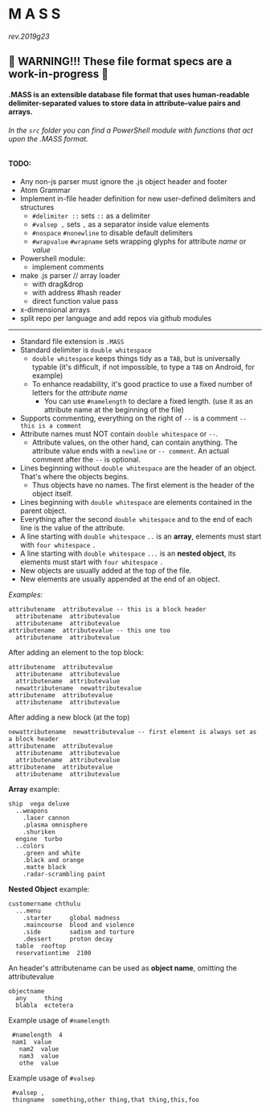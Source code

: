 # M A S S
_rev.2019g23_

🔴 WARNING!!! These file format specs are a work-in-progress 🔴
---
#### .MASS is an extensible database file format that uses human-readable delimiter-separated values to store data in attribute–value pairs and arrays.
###### In the `src` folder you can find a PowerShell module with functions that act upon the .MASS format.
#### TODO:
  * Any non-js parser must ignore the .js object header and footer
  * Atom Grammar
  * Implement in-file header definition for new user-defined delimiters and structures
    - `#delimiter ::` sets `::` as a delimiter
    - `#valsep ,` sets `,` as a separator inside value elements
    - `#nospace` `#nonewline` to disable default delimiters
    - `#wrapvalue` `#wrapname` sets wrapping glyphs for attribute _name_ or _value_
  * Powershell module:
    - implement comments
  * make .js parser // array loader
    - with drag&drop
    - with address #hash reader
    - direct function value pass
  * x-dimensional arrays
  * split repo per language and add repos via github modules
---  
* Standard file extension is `.MASS`
* Standard delimiter is `double whitespace`
  - `double whitespace` keeps things tidy as a `TAB`, but is universally typable (it's difficult, if not impossible, to type a `TAB` on Android, for example)
  - To enhance readability, it's good practice to use a fixed number of letters for the _attribute name_
    + You can use `#namelength` to declare a fixed length. (use it as an attribute name at the beginning of the file)
* Supports commenting, everything on the right of `--` is a comment `-- this is a comment`
* Attribute names must NOT contain `double whitespace` or `--`.
  - Attribute values, on the other hand, can contain anything. The attribute value ends with a `newline` or `-- comment`. An actual comment after the `--` is optional.
* Lines beginning without `double whitespace` are the header of an object. That's where the objects begins.
  - Thus objects have no names. The first element is the header of the object itself.
* Lines beginning with `double whitespace` are elements contained in the parent object.
* Everything after the second `double whitespace` and to the end of each line is the value of the attribute.
* A line starting with `double whitespace` `..` is an **array**, elements must start with `four whitespace` `.`
* A line starting with `double whitespace` `...` is an **nested object**, its elements must start with `four whitespace` `.`
* New objects are usually added at the top of the file.
* New elements are usually appended at the end of an object.

_Examples:_

~~~~
attributename  attributevalue -- this is a block header
  attributename  attributevalue
  attributename  attributevalue
attributename  attributevalue -- this one too
  attributename  attributevalue
~~~~
After adding an element to the top block:
~~~~
attributename  attributevalue
  attributename  attributevalue
  attributename  attributevalue
  newattributename  newattributevalue
attributename  attributevalue
  attributename  attributevalue
~~~~
After adding a new block (at the top)
~~~~
newattributename  newattributevalue -- first element is always set as a block header
attributename  attributevalue
  attributename  attributevalue
  attributename  attributevalue
attributename  attributevalue
  attributename  attributevalue
~~~~

**Array** example:
~~~~
ship  vega deluxe
  ..weapons
    .laser cannon
    .plasma omnisphere
    .shuriken
  engine  turbo
  ..colors
    .green and white
    .black and orange
    .matte black
    .radar-scrambling paint
~~~~

**Nested Object** example:
~~~~
customername chthulu
  ...menu
    .starter     global madness
    .maincourse  blood and violence
    .side        sadism and torture
    .dessert     proton decay
  table  rooftop
  reservationtime  2100
~~~~

An header's attributename can be used as **object name**, omitting the attributevalue
~~~~
objectname
  any     thing
  blabla  ectetera
~~~~

Example usage of `#namelength`
~~~~
 #namelength  4
 nam1  value
   nam2  value
   nam3  value
   othe  value
~~~~

Example usage of `#valsep`
~~~~
 #valsep ,
 thingname  something,other thing,that thing,this,foo
~~~~

